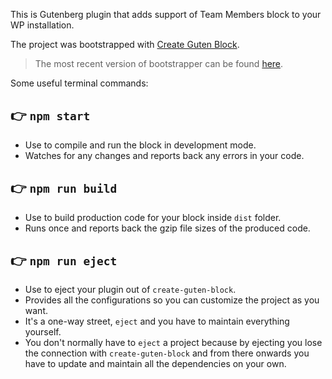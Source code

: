 This is Gutenberg plugin that adds support of Team Members block to your WP installation.

The project was bootstrapped with [Create Guten Block](https://github.com/ahmadawais/create-guten-block).

>The most recent version of bootstrapper can be found [here](https://github.com/ahmadawais/create-guten-block).

Some useful terminal commands:

## 👉  `npm start`
- Use to compile and run the block in development mode.
- Watches for any changes and reports back any errors in your code.

## 👉  `npm run build`
- Use to build production code for your block inside `dist` folder.
- Runs once and reports back the gzip file sizes of the produced code.

## 👉  `npm run eject`
- Use to eject your plugin out of `create-guten-block`.
- Provides all the configurations so you can customize the project as you want.
- It's a one-way street, `eject` and you have to maintain everything yourself.
- You don't normally have to `eject` a project because by ejecting you lose the connection with `create-guten-block` and from there onwards you have to update and maintain all the dependencies on your own.